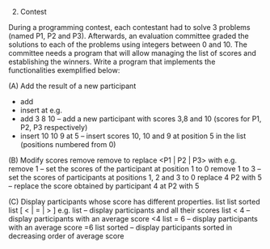 2. Contest

During a programming contest, each contestant had to solve 3 problems (named P1, P2 and P3). 
Afterwards, an evaluation committee graded the solutions to each of the problems using integers between 0 and 10. 
The committee needs a program that will allow managing the list of scores and establishing the winners. 
Write a program that implements the functionalities exemplified below:

(A) Add the result of a new participant
- add <P1 score> <P2 score> <P3 score>
- insert <P1 score> <P2 score> <P3 score> at <position>
e.g.
- add 3 8 10 – add a new participant with scores 3,8 and 10 (scores for P1, P2, P3 respectively)
- insert 10 10 9 at 5 – insert scores 10, 10 and 9 at position 5 in the list (positions numbered from 0)

(B) Modify scores
remove <position>
remove <start position> to <end position>
replace <old score> <P1 | P2 | P3> with <new score>
e.g.
remove 1 – set the scores of the participant at position 1 to 0
remove 1 to 3 – set the scores of participants at positions 1, 2 and 3 to 0
replace 4 P2 with 5 – replace the score obtained by participant 4 at P2 with 5

(C) Display participants whose score has different properties.
list
list sorted
list [ < | = | > ] <score>
e.g.
list – display participants and all their scores
list < 4 – display participants with an average score <4
list = 6 – display participants with an average score =6
list sorted – display participants sorted in decreasing order of average score
